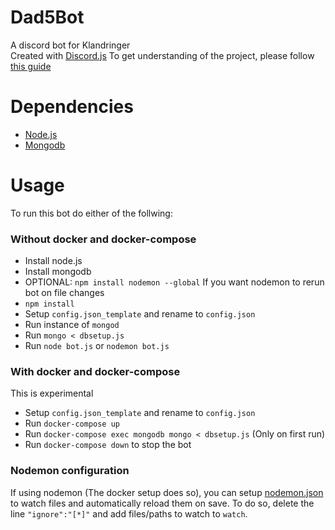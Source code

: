 # Dad5Bot 
A discord bot for Klandringer   
Created with [Discord.js](https://discord.js.org/#/)
To get understanding of the project, please follow [this guide](https://discordjs.guide/)

# Dependencies
- [Node.js](https://nodejs.org/)
- [Mongodb](https://www.mongodb.com)

# Usage
To run this bot do either of the follwing:

### Without docker and docker-compose
- Install node.js
- Install mongodb
- OPTIONAL: `npm install nodemon --global` If you want nodemon to rerun bot on file changes
- `npm install`
- Setup `config.json_template` and rename to `config.json` 
- Run instance of `mongod`
- Run `mongo < dbsetup.js`
- Run `node bot.js` or `nodemon bot.js`

### With docker and docker-compose
This is experimental
- Setup `config.json_template` and rename to `config.json` 
- Run `docker-compose up`
- Run `docker-compose exec mongodb mongo < dbsetup.js` (Only on first run)
- Run `docker-compose down`  to stop the bot

### Nodemon configuration
If using nodemon (The docker setup does so), you can setup [nodemon.json](./nodemon.json) to watch files and automatically reload them on save.
To do so, delete the line `"ignore":"[*]"` and add files/paths to watch to `watch`.
